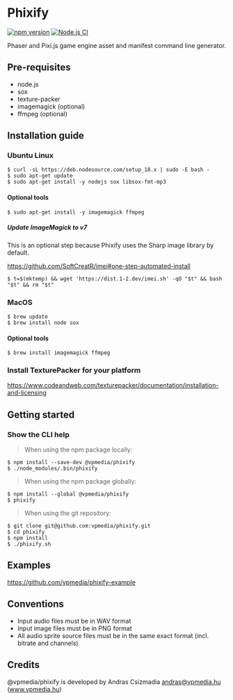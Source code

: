 # Phixify

[![npm version](https://badge.fury.io/js/@vpmedia%2Fphixify.svg?v=1.0.6)](https://badge.fury.io/js/@vpmedia%2Fphixify)
[![Node.js CI](https://github.com/vpmedia/phixify/actions/workflows/node.js.yml/badge.svg)](https://github.com/vpmedia/phixify/actions/workflows/node.js.yml)

Phaser and Pixi.js game engine asset and manifest command line generator.

## Pre-requisites

- node.js
- sox
- texture-packer
- imagemagick (optional)
- ffmpeg (optional)

## Installation guide

### Ubuntu Linux

    $ curl -sL https://deb.nodesource.com/setup_18.x | sudo -E bash -
    $ sudo apt-get update
    $ sudo apt-get install -y nodejs sox libsox-fmt-mp3

#### Optional tools

    $ sudo apt-get install -y imagemagick ffmpeg

##### Update ImageMagick to v7

This is an optional step because Phixify uses the Sharp image library by default.

https://github.com/SoftCreatR/imei#one-step-automated-install

    $ t=$(mktemp) && wget 'https://dist.1-2.dev/imei.sh' -qO "$t" && bash "$t" && rm "$t"

### MacOS

    $ brew update
    $ brew install node sox

#### Optional tools

    $ brew install imagemagick ffmpeg

### Install TexturePacker for your platform

https://www.codeandweb.com/texturepacker/documentation/installation-and-licensing

## Getting started

### Show the CLI help

> When using the npm package locally:

    $ npm install --save-dev @vpmedia/phixify
    $ ./node_modules/.bin/phixify

> When using the npm package globally:

    $ npm install --global @vpmedia/phixify
    $ phixify

> When using the git repository:

    $ git clone git@github.com:vpmedia/phixify.git
    $ cd phixify
    $ npm install
    $ ./phixify.sh

## Examples

https://github.com/vpmedia/phixify-example

## Conventions

- Input audio files must be in WAV format
- Input image files must be in PNG format
- All audio sprite source files must be in the same exact format (incl. bitrate and channels)

## Credits

@vpmedia/phixify is developed by Andras Csizmadia <andras@vpmedia.hu> (www.vpmedia.hu)
